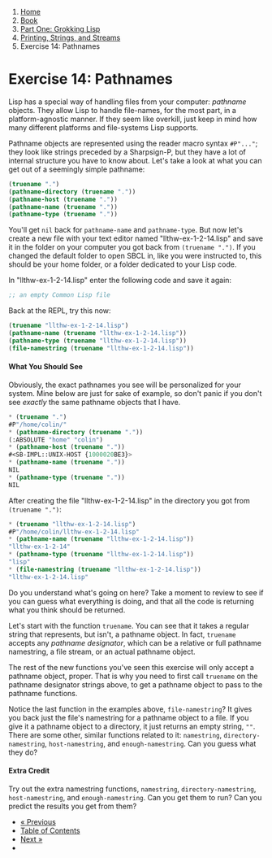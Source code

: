 <ol class="breadcrumb">
  <li><a href="/">Home</a></li>
  <li><a href="/book/">Book</a></li>
  <li><a href="/book/1-0-0-overview/">Part One: Grokking Lisp</a></li>
  <li><a href="/book/1-02-00-input-output/">Printing, Strings, and Streams</a></li>
  <li class="active">Exercise 14: Pathnames</li>
</ol>

# Exercise 14: Pathnames

Lisp has a special way of handling files from your computer: *pathname* objects. They allow Lisp to handle file-names, for the most part, in a platform-agnostic manner.  If they seem like overkill, just keep in mind how many different platforms and file-systems Lisp supports.

Pathname objects are represented using the reader macro syntax `#P"..."`; they look like strings preceded by a Sharpsign-P, but they have a lot of internal structure you have to know about.  Let's take a look at what you can get out of a seemingly simple pathname:

```lisp
(truename ".")
(pathname-directory (truename "."))
(pathname-host (truename "."))
(pathname-name (truename "."))
(pathname-type (truename "."))
```

You'll get `nil` back for `pathname-name` and `pathname-type`.  But now let's create a new file with your text editor named "llthw-ex-1-2-14.lisp" and save it in the folder on your computer you got back from `(truename ".")`. If you changed the default folder to open SBCL in, like you were instructed to, this should be your home folder, or a folder dedicated to your Lisp code.

In "llthw-ex-1-2-14.lisp" enter the following code and save it again:

```lisp
;; an empty Common Lisp file
```

Back at the REPL, try this now:

```lisp
(truename "llthw-ex-1-2-14.lisp")
(pathname-name (truename "llthw-ex-1-2-14.lisp"))
(pathname-type (truename "llthw-ex-1-2-14.lisp"))
(file-namestring (truename "llthw-ex-1-2-14.lisp"))
```

#### What You Should See

Obviously, the exact pathnames you see will be personalized for your system.  Mine below are just for sake of example, so don't panic if you don't see *exactly* the same pathname objects that I have.

```lisp
* (truename ".")
#P"/home/colin/"
* (pathname-directory (truename "."))
(:ABSOLUTE "home" "colin")
* (pathname-host (truename "."))
#<SB-IMPL::UNIX-HOST {1000020BE3}>
* (pathname-name (truename "."))
NIL
* (pathname-type (truename "."))
NIL
```

After creating the file "llthw-ex-1-2-14.lisp" in the directory you got from `(truename ".")`:

```lisp
* (truename "llthw-ex-1-2-14.lisp")
#P"/home/colin/llthw-ex-1-2-14.lisp"
* (pathname-name (truename "llthw-ex-1-2-14.lisp"))
"llthw-ex-1-2-14"
* (pathname-type (truename "llthw-ex-1-2-14.lisp"))
"lisp"
* (file-namestring (truename "llthw-ex-1-2-14.lisp"))
"llthw-ex-1-2-14.lisp"
```

Do you understand what's going on here?  Take a moment to review to see if you can guess what everything is doing, and that all the code is returning what you think should be returned.

Let's start with the function `truename`.  You can see that it takes a regular string that represents, but isn't, a pathname object.  In fact, `truename` accepts any *pathname designator*, which can be a relative or full pathname namestring, a file stream, or an actual pathname object.

The rest of the new functions you've seen this exercise will only accept a pathname object, proper.  That is why you need to first call `truename` on the pathname designator strings above, to get a pathname object to pass to the pathname functions.

Notice the last function in the examples above, `file-namestring`? It gives you back just the file's namestring for a pathname object to a file.  If you give it a pathname object to a directory, it just returns an empty string, `""`. There are some other, similar functions related to it: `namestring`, `directory-namestring`, `host-namestring`, and `enough-namestring`.  Can you guess what they do?

#### Extra Credit

Try out the extra namestring functions, `namestring`, `directory-namestring`, `host-namestring`, and `enough-namestring`.  Can you get them to run?  Can you predict the results you get from them?

<ul class="pager">
  <li class="previous"><a href="/book/1-02-13-more-format/">&laquo; Previous</a></li>
  <li><a href="/book/">Table of Contents</a></li>
  <li class="next"><a href="/book/1-03-0-getting-input-from-users/">Next &raquo;</a><li>
</ul>
